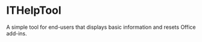 # ITHelpTool

A simple tool for end-users that displays basic information and resets Office add-ins.
